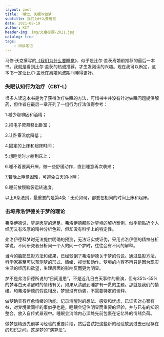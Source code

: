 ```yaml
---
layout: post
title:  睡觉、失眠与做梦
subtitle: 我们为什么要睡觉
date: 2021-08-19
author: KCY
header-img: img/文章标题-2021.jpg
catalog: true
tags:
    - 阅读笔记
---
```


马修·沃克撰写的[《我们为什么要睡觉](https://book.douban.com/subject/35332778/)》，似乎是比尔·盖茨离婚前推荐的最后一本书。我就是看到比尔·盖茨的热诚推荐，才生发阅读的兴趣。现在我可以断定，这本书一定让比尔·盖茨在离婚风波期间睡得更好。

### 失眠认知行为治疗（CBT-L)

很多人读这本书是为了获得治疗失眠的方法，可惜书中并没有针对失眠问题提供解药，但作者在最后一章开列了一组行为疗法值得参考：

1.减少咖啡因和酒精；

2.把电子荧幕移出卧室；

3.让卧室温度降低；

4.固定的上床和起床时间；

5.想睡觉时才躺到床上；

6.睡不着要离开床，做一些舒缓动作，直到睡意再次袭来；

7.若晚上睡觉困难，可避免白天的小睡；

8.睡前放慢脑袋运转速度。

以上8条法则，最重要的是第4条：无论如何，都要在相同的时间上床和起床。

### 击垮弗洛伊德关于梦的理论

弗洛伊德说，梦是愿望的满足。弗洛伊德那些对梦境的解析案例，似乎能贴近个人经历又有浓厚的精神分析色彩，但却没有科学上的特定性。

弗洛伊德释梦时无法提供明确的预测，无法证实或证伪，采用弗洛伊德的精神分析学说，不同研究者分析同一个人的同一个梦时，往往会有不同的解释。

当今的脑部显影方法和成果，已经驳倒了弗洛伊德关于梦的假说。通过显影方法，科学家甚至可以预测梦的形式、情绪、视觉和动作。梦境的内容不再只是因为现实生活的经历和欲望，生理层面的影响反而更为明显。

梦不是弗洛伊德所说的“日间遗思”，不是近几日白天事件的重演，但有35%-55%的梦与白天清醒时的情绪有关。如果从清醒到睡梦有一贯的主题，那就是我们的情绪。和弗洛伊德的假说相反，梦里没有伪装，不需要特定的诠释。

做梦确实有疗愈情绪的功能。记录清醒时的想法、感受和忧虑，已证实对心智有益，对梦境做同样的事似乎也是。睡眠会记住明显而重要的经验，并与已有的知识整合，放入自传式景观中。睡眠会消除内心深处先前包裹在记忆外的情绪负荷。

做梦是精选先前学习经验的重要片段，然后尝试把这些新的经验放到过去已经存在的知识之间。这是梦的“演算法”。
